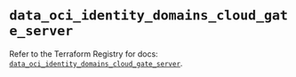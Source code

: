 # `data_oci_identity_domains_cloud_gate_server`

Refer to the Terraform Registry for docs: [`data_oci_identity_domains_cloud_gate_server`](https://registry.terraform.io/providers/oracle/oci/6.18.0/docs/data-sources/identity_domains_cloud_gate_server).
